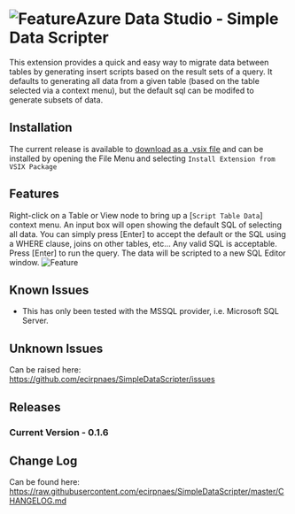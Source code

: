 # ![Feature](https://raw.githubusercontent.com/ecirpnaes/SimpleDataScripter/master/images/logo.png)Azure Data Studio - Simple Data Scripter

This extension provides a quick and easy way to migrate data between tables by generating insert scripts based on the result sets of a query. It defaults to generating all data from a given table (based on the table selected via a context menu), but the default sql can be modifed to generate subsets of data.

## Installation

The current release is available to [download as a .vsix file](https://github.com/ecirpnaes/SimpleDataScripter/releases/download/0.1.6/simple-data-scripter-0.1.6.vsix) and can be installed by opening the File Menu and selecting `Install Extension from VSIX Package`

## Features

Right-click on a Table or View node to bring up a [`Script Table Data`] context menu. An input box will open showing the default SQL of selecting all data. You can simply press [Enter] to accept the default or the SQL using a WHERE clause, joins on other tables, etc... Any valid SQL is acceptable. Press [Enter] to run the query.
The data will be scripted to a new SQL Editor window.
![Feature](https://raw.githubusercontent.com/ecirpnaes/SimpleDataScripter/master/images/Scripting.gif)

## Known Issues

- This has only been tested with the MSSQL provider, i.e. Microsoft SQL Server.

## Unknown Issues

Can be raised here: <https://github.com/ecirpnaes/SimpleDataScripter/issues>

## Releases

### Current Version - 0.1.6

## Change Log

Can be found here: <https://raw.githubusercontent.com/ecirpnaes/SimpleDataScripter/master/CHANGELOG.md>
